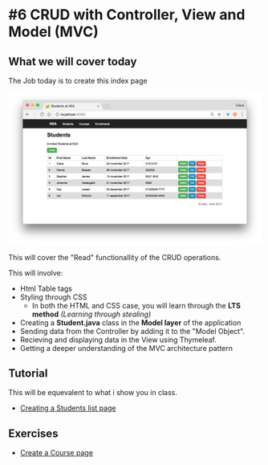 # #6 CRUD with Controller, View and Model (MVC)

## What we will cover today

The Job today is to create this index page

<img src="/students_index.png" />

This will cover the "Read" functionallity of the CRUD operations.    

This will involve:
* Html Table tags
* Styling through CSS
  * In both the HTML and CSS case, you will learn through the **LTS method** _(Learning through stealing)_ 
* Creating a **Student.java** class in the **Model layer** of the application
* Sending data from the Controller by adding it to the "Model Object".
* Recieving and displaying data in the View using Thymeleaf.
* Getting a deeper understanding of the MVC architecture pattern

## Tutorial
This will be equevalent to what i show you in class.

* [Creating a Students list page](https://github.com/StudentsAdministration/06_tutorial_students_list)

## Exercises

* [Create a Course page](https://github.com/StudentsAdministration/06_exercise_create_courses/blob/master/README.md)
